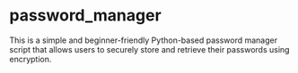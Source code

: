# password_manager
This is a simple and beginner-friendly Python-based password manager script that allows users to securely store and retrieve their passwords using encryption. 
